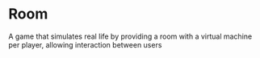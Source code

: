 # Room
A game that simulates real life by providing a room with a virtual machine per player, allowing interaction between users
